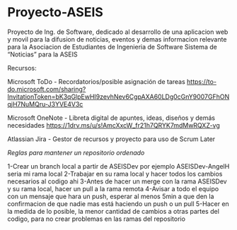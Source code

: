 # Proyecto-ASEIS

Proyecto de Ing. de Software, dedicado al desarrollo de una aplicacion web y movil para la difusion de noticias, eventos y demas informacion relevante para la Asociacion de Estudiantes de Ingenieria de Software
Sistema de “Noticias” para la ASEIS

Recursos:

Microsoft ToDo - Recordatorios/posible asignación de tareas
https://to-do.microsoft.com/sharing?InvitationToken=bK3qGlpEwHI9zevhNev6CgpAXA60LDg0cGnY9007GFhONqjH7NuMQru-J3YVE4V3c

Microsoft OneNote - Libreta digital de apuntes, ideas, diseños y demás necesidades
https://1drv.ms/u/s!AmcXxcW_fr21h7QRYK7mdMwRQXZ-vg

Atlassian Jira - Gestor de recursos y proyecto para uso de Scrum
Later

*Reglas para mantener un repositorio ordenado*

1-Crear un branch local a partir de ASEISDev por ejemplo ASEISDev-AngelH seria mi rama local
2-Trabajar en su rama local y hacer todos los cambios necesarios al codigo ahi
3-Antes de hacer un merge con la rama ASEISDev y su rama local, hacer un pull a la rama remota
4-Avisar a todo el equipo con un mensaje que hara un push, esperar al menos 5min a que den la confirmacion de que nadie mas está haciendo un push o un pull
5-Hacer en la medida de lo posible, la menor cantidad de cambios a otras partes del codigo, para no crear problemas en las ramas del repositorio
